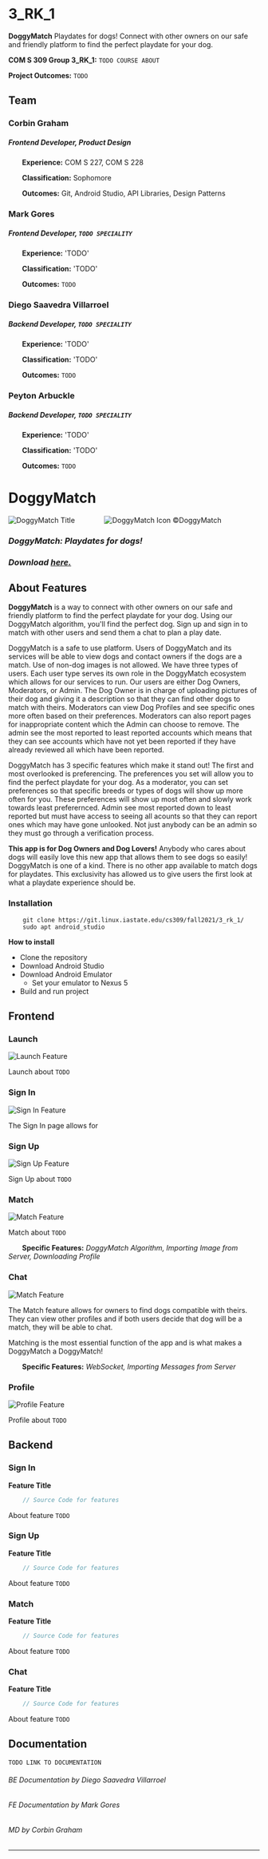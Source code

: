 # 3_RK_1

**DoggyMatch** Playdates for dogs!  Connect with other owners on our safe and friendly platform to find the perfect playdate for your dog.

**COM S 309 Group 3_RK_1:** `TODO COURSE ABOUT`

**Project Outcomes:** `TODO`

## Team

### **Corbin Graham**

##### Frontend Developer, Product Design

&nbsp;&nbsp;&nbsp;&nbsp;&nbsp;&nbsp; **Experience:** COM S 227, COM S 228

&nbsp;&nbsp;&nbsp;&nbsp;&nbsp;&nbsp; **Classification:** Sophomore

&nbsp;&nbsp;&nbsp;&nbsp;&nbsp;&nbsp; **Outcomes:** Git, Android Studio, API Libraries, Design Patterns

### **Mark Gores**

##### Frontend Developer, `TODO SPECIALITY`

&nbsp;&nbsp;&nbsp;&nbsp;&nbsp;&nbsp; **Experience:** 'TODO'

&nbsp;&nbsp;&nbsp;&nbsp;&nbsp;&nbsp; **Classification:** 'TODO'

&nbsp;&nbsp;&nbsp;&nbsp;&nbsp;&nbsp; **Outcomes:** `TODO`

### **Diego Saavedra Villarroel**

##### Backend Developer, `TODO SPECIALITY`

&nbsp;&nbsp;&nbsp;&nbsp;&nbsp;&nbsp; **Experience:** 'TODO'

&nbsp;&nbsp;&nbsp;&nbsp;&nbsp;&nbsp; **Classification:** 'TODO'

&nbsp;&nbsp;&nbsp;&nbsp;&nbsp;&nbsp; **Outcomes:** `TODO`

### **Peyton Arbuckle**

##### Backend Developer, `TODO SPECIALITY`

&nbsp;&nbsp;&nbsp;&nbsp;&nbsp;&nbsp; **Experience:** 'TODO'

&nbsp;&nbsp;&nbsp;&nbsp;&nbsp;&nbsp; **Classification:** 'TODO'

&nbsp;&nbsp;&nbsp;&nbsp;&nbsp;&nbsp; **Outcomes:** `TODO`

# **DoggyMatch**

![DoggyMatch Title](https:/cs309/fall2021/3_rk_1/-/raw/45-git-redesign/Design/Doggy%20Match%20Official%20Title) &nbsp;&nbsp;&nbsp;&nbsp;&nbsp;&nbsp; &nbsp;&nbsp;&nbsp;&nbsp;&nbsp;&nbsp; ![DoggyMatch Icon](https:/cs309/fall2021/3_rk_1/-/raw/45-git-redesign/Design/DoggyMatch_Icon_128.png?inline=false) ©DoggyMatch

### _**DoggyMatch:** Playdates for dogs!_

### _Download [here.](https:/cs309/fall2021/3_rk_1/-/raw/)_

## About Features

**DoggyMatch** is a way to connect with other owners on our safe and friendly platform to find the perfect playdate for your dog. Using our DoggyMatch algorithm, you'll find the perfect dog.  Sign up and sign in to match with other users and send them a chat to plan a play date.

DoggyMatch is a safe to use platform.  Users of DoggyMatch and its services will be able to view dogs and contact owners if the dogs are a match.  Use of non-dog images is not allowed.  We have three types of users.  Each user type serves its own role in the DoggyMatch ecosystem which allows for our services to run.  Our users are either Dog Owners, Moderators, or Admin.  The Dog Owner is in charge of uploading pictures of their dog and giving it a description so that they can find other dogs to match with theirs.  Moderators can view Dog Profiles and see specific ones more often based on their preferences.  Moderators can also report pages for inappropriate content which the Admin can choose to remove.  The admin see the most reported to least reported accounts which means that they can see accounts which have not yet been reported if they have already reviewed all which have been reported.

DoggyMatch has 3 specific features which make it stand out!  The first and most overlooked is preferencing.  The preferences you set will allow you to find the perfect playdate for your dog.  As a moderator, you can set preferences so that specific breeds or types of dogs will show up more often for you.  These preferences will show up most often and slowly work towards least preferernced.  Admin see most reported down to least reported but must have access to seeing all acounts so that they can report ones which may have gone unlooked.  Not just anybody can be an admin so they must go through a verification process.

**This app is for Dog Owners and Dog Lovers!** Anybody who cares about dogs will easily love this new app that allows them to see dogs so easily!  DoggyMatch is one of a kind.  There is no other app available to match dogs for playdates.  This exclusivity has allowed us to give users the first look at what a playdate experience should be.

### Installation

```
    git clone https://git.linux.iastate.edu/cs309/fall2021/3_rk_1/
    sudo apt android_studio
```

**How to install**
* Clone the repository
* Download Android Studio
* Download Android Emulator
    * Set your emulator to Nexus 5
* Build and run project

## Frontend

### Launch

![Launch Feature](https://git.linux.iastate.edu/cs309/fall2021/3_rk_1/-/raw/45-git-redesign/Design/Launch.png)

Launch about `TODO`

### Sign In

![Sign In Feature](https://git.linux.iastate.edu/cs309/fall2021/3_rk_1/-/raw/45-git-redesign/Design/Login.png)

The Sign In page allows for 

### Sign Up

![Sign Up Feature](https://git.linux.iastate.edu/cs309/fall2021/3_rk_1/-/raw/45-git-redesign/Design/?)

Sign Up about `TODO`

### Match

![Match Feature](https://git.linux.iastate.edu/cs309/fall2021/3_rk_1/-/raw/45-git-redesign/Design/?)

Match about `TODO`

&nbsp;&nbsp;&nbsp;&nbsp;&nbsp;&nbsp; **Specific Features:** _DoggyMatch Algorithm, Importing Image from Server, Downloading Profile_

### Chat

![Match Feature](https://git.linux.iastate.edu/cs309/fall2021/3_rk_1/-/raw/45-git-redesign/Design/?)

The Match feature allows for owners to find dogs compatible with theirs.  They can view other profiles and if both users decide that dog will be a match, they will be able to chat.

Matching is the most essential function of the app and is what makes a DoggyMatch a DoggyMatch!

&nbsp;&nbsp;&nbsp;&nbsp;&nbsp;&nbsp; **Specific Features:** _WebSocket, Importing Messages from Server_

### Profile

![Profile Feature](https://git.linux.iastate.edu/cs309/fall2021/3_rk_1/-/raw/45-git-redesign/Design/?)

Profile about `TODO`

## Backend

### Sign In

**Feature Title**

```java
    // Source Code for features
```

About feature `TODO`

### Sign Up

**Feature Title**

```java
    // Source Code for features
```

About feature `TODO`

### Match

**Feature Title**

```java
    // Source Code for features
```

About feature `TODO`

### Chat

**Feature Title**

```java
    // Source Code for features
```

About feature `TODO`

## Documentation

`TODO LINK TO DOCUMENTATION`

###### BE Documentation by Diego Saavedra Villarroel

###### FE Documentation by Mark Gores

###### MD by Corbin Graham
--------------------------
